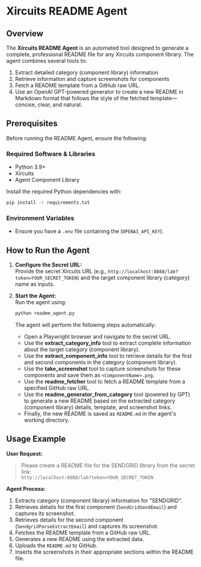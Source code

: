 # Xircuits README Agent

## Overview

The **Xircuits README Agent** is an automated tool designed to generate a complete, professional README file for any Xircuits component library. The agent combines several tools to:
  
1. Extract detailed category (component library) information 
2. Retrieve information and capture screenshots for components 
3. Fetch a README template from a GitHub raw URL.
4. Use an OpenAI GPT-powered generator to create a new README in Markdown format that follows the style of the fetched template—concise, clear, and natural.


## Prerequisites

Before running the README Agent, ensure the following:

### Required Software & Libraries

- Python 3.9+
- Xircuits 
- Agent Component Library

Install the required Python dependencies with:
```bash
pip install -r requirements.txt
```

### Environment Variables

- Ensure you have a `.env` file containing the (`OPENAI_API_KEY`).

## How to Run the Agent

1. **Configure the Secret URL:**  
   Provide the secret Xircuits URL (e.g., `http://localhost:8888/lab?token=YOUR_SECRET_TOKEN`) and the target component library (category) name as inputs.

2. **Start the Agent:**  
   Run the agent using:
   ```bash
   python readme_agent.py
   ```
   The agent will perform the following steps automatically:
   - Open a Playwright browser and navigate to the secret URL.
   - Use the **extract_category_info** tool to extract complete information about the target category (component library).
   - Use the **extract_component_info** tool to retrieve details for the first and second components in the category (component library).
   - Use the **take_screenshot** tool to capture screenshots for these components and save them as `<ComponentName>.png`.
   - Use the **readme_fetcher** tool to fetch a README template from a specified GitHub raw URL.
   - Use the **readme_generator_from_category** tool (powered by GPT) to generate a new README based on the extracted category (component library) details, template, and screenshot links.
   - Finally, the new README is saved as `README.md` in the agent's working directory.


## Usage Example

**User Request:**  
> Please create a README file for the SENDGRID library from the secret link:  
> `http://localhost:8888/lab?token=YOUR_SECRET_TOKEN`

**Agent Process:**  
1. Extracts category (component library) information for "SENDGRID".
2. Retrieves details for the first component (`SendGridSendEmail`) and captures its screenshot.
3. Retrieves details for the second component (`SendgridParseExtractEmail`) and captures its screenshot.
4. Fetches the README template from a GitHub raw URL.
5. Generates a new README using the extracted data.
6. Uploads the `README.md` to GitHub.
7. Inserts the screenshots in their appropriate sections within the README file.



